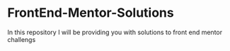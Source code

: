 # FrontEnd-Mentor-Solutions
In this repository I will be providing you with solutions to front end mentor challengs
